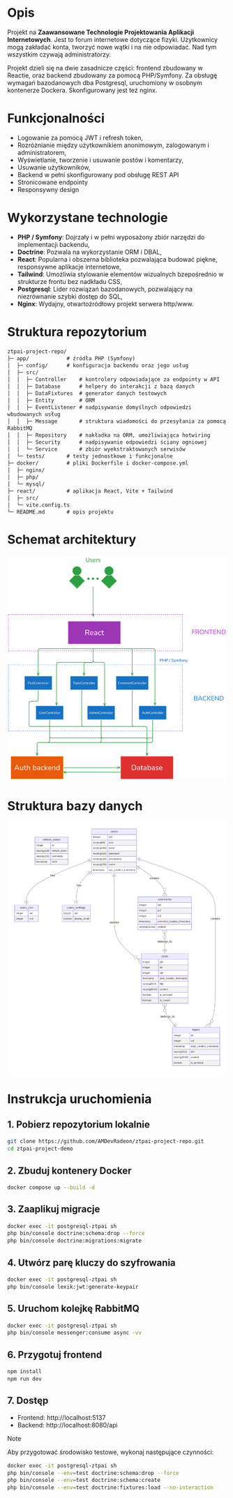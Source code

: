 # Opis
Projekt na __Zaawansowane Technologie Projektowania Aplikacji Internetowych__.
Jest to forum internetowe dotyczące fizyki. Użytkownicy mogą zakładać konta, tworzyć nowe wątki i na nie odpowiadać. Nad tym wszystkim czywają administratorzy.

Projekt dzieli się na dwie zasadnicze części: frontend zbudowany w Reactie, oraz backend zbudowany za pomocą PHP/Symfony. Za obsługę wymagań bazodanowych dba Postgresql, uruchomiony w osobnym kontenerze Dockera. Skonfigurowany jest też nginx.

# Funkcjonalności
- Logowanie za pomocą JWT i refresh token,
- Rozróżnianie między użytkownikiem anonimowym, zalogowanym i administratorem,
- Wyświetlanie, tworzenie i usuwanie postów i komentarzy,
- Usuwanie użytkowników,
- Backend w pełni skonfigurowany pod obsługę REST API
- Stronicowane endpointy
- Responsywny design

# Wykorzystane technologie
- __PHP / Symfony__: Dojrzały i w pełni wyposażony zbiór narzędzi do implementacji backendu,
- __Doctrine__: Pozwala na wykorzystanie ORM i DBAL,
- __React__: Popularna i obszerna biblioteka pozwalająca budować piękne, responsywne aplikacje internetowe,
- __Tailwind__: Umożliwia stylowanie elementów wizualnych bzepośrednio w strukturze frontu bez nadkładu CSS,
- __Postgresql__: Lider rozwiązań bazodanowych, pozwalający na niezrównanie szybki dostęp do SQL,
- __Nginx__: Wydajny, otwartoźródłowy projekt serwera http/www.


# Struktura repozytorium
```
ztpai-project-repo/
├─ app/            # źródła PHP (Symfony)
│  ├─ config/      # konfiguracja backendu oraz jego usług
│  ├─ src/
│  │  ├─ Controller    # kontrolery odpowiadające za endpointy w API
│  │  ├─ Database      # helpery do interakcji z bazą danych
│  │  ├─ DataFixtures  # generator danych testowych
│  │  ├─ Entity        # ORM
│  │  ├─ EventListener # nadpisywanie domyślnych odpowiedzi wbudowanych usług
│  │  ├─ Message       # struktura wiadomości do przesyłania za pomocą RabbitMQ
│  │  ├─ Repository    # nakładka na ORM, umożliwiająca hotwiring
│  │  ├─ Security      # nadpisywanie odpowiedzi ściany ogniowej
│  │  └─ Service       # zbiór wyekstraktowanych serwisów
│  └─ tests/       # testy jednostkowe i funkcjonalne
├─ docker/         # pliki Dockerfile i docker‑compose.yml
│  ├─ nginx/
│  ├─ php/
│  └─ mysql/
├─ react/          # aplikacja React, Vite + Tailwind
│  ├─ src/
│  └─ vite.config.ts
└─ README.md       # opis projektu
```

# Schemat architektury
![image](ztpai-project-architecture-schema.png "Schemat architektury")

# Struktura bazy danych
![image](ztpai-project-erd-diagram.png "Schemat ERD")

# Instrukcja uruchomienia
## 1. Pobierz repozytorium lokalnie
```bash
git clone https://github.com/AMDevRadeon/ztpai-project-repo.git
cd ztpai-project-demo
```

## 2. Zbuduj kontenery Docker
```bash
docker compose up --build -d
```

## 3. Zaaplikuj migracje
```bash
docker exec -it postgresql-ztpai sh
php bin/console doctrine:schema:drop --force
php bin/console doctrine:migrations:migrate
```

## 4. Utwórz parę kluczy do szyfrowania
```bash
docker exec -it postgresql-ztpai sh
php bin/console lexik:jwt:generate-keypair
```

## 5. Uruchom kolejkę RabbitMQ
```bash
docker exec -it postgresql-ztpai sh
php bin/console messenger:consume async -vv
```

## 6. Przygotuj frontend
```bash
npm install
npm run dev
```

## 7. Dostęp
- Frontend: http://localhost:5137
- Backend: http://localhost:8080/api

> [!NOTE]
> Aby przygotować środowisko testowe, wykonaj następujące czynności:
> ```bash
> docker exec -it postgresql-ztpai sh
> php bin/console --env=test doctrine:schema:drop --force
> php bin/console --env=test doctrine:schema:create
> php bin/console --env=test doctrine:fixtures:load --no-interaction
> ```
